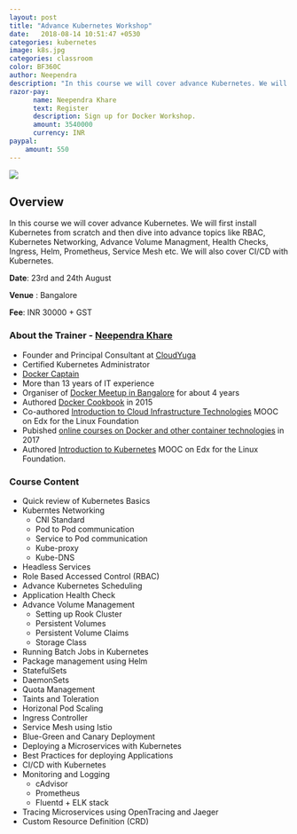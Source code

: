 ```yaml
---
layout: post
title: "Advance Kubernetes Workshop"
date:   2018-08-14 10:51:47 +0530
categories: kubernetes 
image: k8s.jpg
categories: classroom 
color: BF360C
author: Neependra
description: "In this course we will cover advance Kubernetes. We will first install Kubernetes from scratch and then dive into advance topics like RBAC, Kubernetes Networking, Advance Volume Managment, Health Checks, Ingress etc. We will also cover CI/CD with Kubernetes." 
razor-pay:
      name: Neependra Khare
      text: Register 
      description: Sign up for Docker Workshop.
      amount: 3540000 
      currency: INR
paypal:
    amount: 550
---
```


![]({{site.baseurl}}/images/trainings/k8s.jpg)


## Overview 
In this course we will cover advance Kubernetes. We will first install Kubernetes from scratch and then dive into advance topics like RBAC, Kubernetes Networking, Advance Volume Managment, Health Checks, Ingress, Helm, Prometheus, Service Mesh etc. We will also cover CI/CD with Kubernetes.

**Date**: 23rd and 24th August 

**Venue** : Bangalore

**Fee**: INR 30000 + GST 
 
### **About the Trainer - [Neependra Khare](https://twitter.com/neependra)** 
- Founder and Principal Consultant at [CloudYuga](http://cloudyuga.guru/)
- Certified Kubernetes Administrator
- [Docker Captain](https://www.docker.com/community/docker-captains)
- More than 13 years of IT experience  
- Organiser of [Docker Meetup in Bangalore](https://www.meetup.com/Docker-Bangalore/) for about 4 years
- Authored [Docker Cookbook](https://www.packtpub.com/virtualization-and-cloud/docker-cookbook) in 2015
- Co-authored [Introduction to Cloud Infrastructure Technologies](https://www.edx.org/course/introduction-cloud-infrastructure-linuxfoundationx-lfs151-x) MOOC on Edx for the Linux Foundation
- Pubished [online courses on Docker and other container technologies](http://school.cloudyuga.guru) in 2017
- Authored [Introduction to Kubernetes](http://edx.org/course/introduction-kubernetes-linuxfoundationx-lfs158x) MOOC on Edx for the Linux Foundation.
### **Course Content** 
   * Quick review of Kubernetes Basics
  * Kuberntes Networking
      * CNI Standard
      * Pod to Pod communication 
      * Service to Pod communication
      * Kube-proxy
      * Kube-DNS
  * Headless Services
  * Role Based Accessed Control (RBAC)
  * Advance Kubernetes Scheduling
  * Application Health Check
  * Advance Volume Management 
      * Setting up Rook Cluster
      * Persistent Volumes
      * Persistent Volume Claims
      * Storage Class
  * Running Batch Jobs in Kubernetes
  * Package management using Helm
  * StatefulSets
  * DaemonSets
  * Quota Management 
  * Taints and Toleration
  * Horizonal Pod Scaling
  * Ingress Controller 
  * Service Mesh using Istio
  * Blue-Green and Canary Deployment
  * Deploying a Microservices with Kubernetes
  * Best Practices for deploying Applications 
  * CI/CD with Kubernetes
  * Monitoring and Logging 
      * cAdvisor
      * Prometheus
      * Fluentd + ELK stack
  * Tracing Microservices using OpenTracing and Jaeger 
  * Custom Resource Definition (CRD)